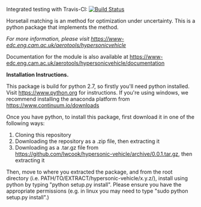 Integrated testing with Travis-CI: [![Build Status](https://travis-ci.org/lwcook/horsetail-matching.svg?branch=master)](https://travis-ci.org/lwcook/horsetail-matching.svg?branch=master)

Horsetail matching is an method for optimization under uncertainty. This is a python package that implements the method.

*For more information, please visit https://www-edc.eng.cam.ac.uk/aerotools/hypersonicvehicle*

Documentation for the module is also available at https://www-edc.eng.cam.ac.uk/aerotools/hypersonicvehicle/documentation

**Installation Instructions.**

This package is build for python 2.7, so firstly you'll need python installed. Visit https://www.python.org for instructions. If you're using windows, we recommend installing the anaconda platform from https://www.continuum.io/downloads

Once you have python, to install this package, first download it in one of the following ways:
1) Cloning this repository
2) Downloading the repository as a .zip file, then extracting it
3) Downloading as a .tar.gz file from https://github.com/lwcook/hypersonic-vehicle/archive/0.0.1.tar.gz, then extracting it

Then, move to where you extracted the package, and from the root directory (i.e. PATH/TO/EXTRACT/hypersonic-vehicle/x.y.z/), install using python by typing "python setup.py install". Please ensure you have the appropriate permissions (e.g. in linux you may need to type "sudo python setup.py install".)
